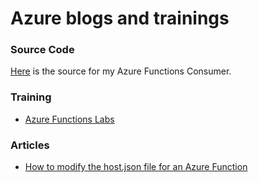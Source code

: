 # Azure blogs and trainings

### Source Code
[Here][SOURCE1] is the source for my Azure Functions Consumer. 

### Training
+ [Azure Functions Labs][LINK1]

### Articles
+ [How to modify the host.json file for an Azure Function][LINK2]



[SOURCE1]: https://github.com/benperk/AzureFunctionConsumer
[LINK1]: training/azure-functions-labs-information-and-setup-instructions.md
[LINK2]: 2019-01-how-to-modify-host-json.md
